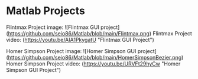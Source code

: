 # Matlab Projects

Flintmax Project image: ![Flintmax GUI project] (https://github.com/seio86/Matlab/blob/main/Flintmax.png)
Flintmax Project video: (https://youtu.be/AIA1PkygatU "Flintmax GUI Project")

Homer Simpson Project image: ![Homer Simpson GUI project] (https://github.com/seio86/Matlab/blob/main/HomerSimpsonBezier.png)
Homer Simpson Project video: (https://youtu.be/URVFt29hyCw "Homer Simpson GUI Project")
